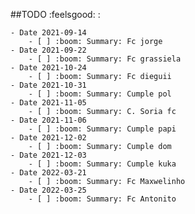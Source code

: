 ##TODO :feelsgood: :

	- Date 2021-09-14
		- [ ] :boom: Summary: Fc jorge
	- Date 2021-09-22
		- [ ] :boom: Summary: Fc grassiela
	- Date 2021-10-24
		- [ ] :boom: Summary: Fc dieguii
	- Date 2021-10-31
		- [ ] :boom: Summary: Cumple pol
	- Date 2021-11-05
		- [ ] :boom: Summary: C. Soria fc
	- Date 2021-11-06
		- [ ] :boom: Summary: Cumple papi
	- Date 2021-12-02
		- [ ] :boom: Summary: Cumple dom
	- Date 2021-12-03
		- [ ] :boom: Summary: Cumple kuka
	- Date 2022-03-21
		- [ ] :boom: Summary: Fc Maxwelinho
	- Date 2022-03-25
		- [ ] :boom: Summary: Fc Antonito
